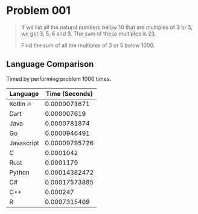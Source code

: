 # Problem 001

> If we list all the natural numbers below 10 that are multiples of 3 or 5, we get 3, 5, 6 and 9. The sum of these multiples is 23.
>
> Find the sum of all the multiples of 3 or 5 below 1000.

## Language Comparison

Timed by performing problem 1000 times.

| Language   | Time (Seconds)        |
| ---------- | --------------------- |
| Kotlin 🔥  | 0.0000071671          |
| Dart       | 0.000007619           |
| Java       | 0.0000781874          |
| Go         | 0.0000946491          |
| Javascript | 0.00009795726         |
| C          | 0.0001042             |
| Rust       | 0.0001179             |
| Python     | 0.00014382472         |
| C#         | 0.00017573895         |
| C++        | 0.000247              |
| R          | 0.0007315409          |
